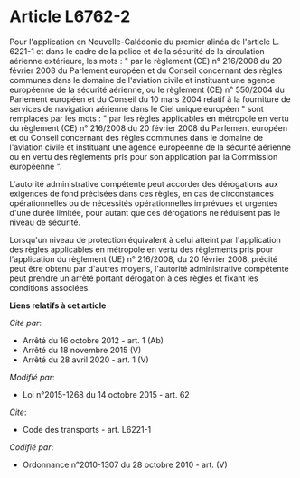 # Article L6762-2

Pour l'application en Nouvelle-Calédonie du premier alinéa de l'article L. 6221-1 et dans le cadre de la police et de la
sécurité de la circulation aérienne extérieure, les mots : " par le règlement (CE) n° 216/2008 du 20 février 2008 du
Parlement européen et du Conseil concernant des règles communes dans le domaine de l'aviation civile et instituant une agence
européenne de la sécurité aérienne, ou le règlement (CE) n° 550/2004 du Parlement européen et du Conseil du 10 mars 2004
relatif à la fourniture de services de navigation aérienne dans le Ciel unique européen " sont remplacés par les mots : " par
les règles applicables en métropole en vertu du règlement (CE) n° 216/2008 du 20 février 2008 du Parlement européen et du
Conseil concernant des règles communes dans le domaine de l'aviation civile et instituant une agence européenne de la
sécurité aérienne ou en vertu des règlements pris pour son application par la Commission européenne ".

L'autorité administrative compétente peut accorder des dérogations aux exigences de fond précisées dans ces règles, en cas de
circonstances opérationnelles ou de nécessités opérationnelles imprévues et urgentes d'une durée limitée, pour autant que ces
dérogations ne réduisent pas le niveau de sécurité.

Lorsqu'un niveau de protection équivalent à celui atteint par l'application des règles applicables en métropole en vertu des
règlements pris pour l'application du règlement (UE) n° 216/2008, du 20 février 2008, précité peut être obtenu par d'autres
moyens, l'autorité administrative compétente peut prendre un arrêté portant dérogation à ces règles et fixant les conditions
associées.

**Liens relatifs à cet article**

_Cité par_:

  - Arrêté du 16 octobre 2012 - art. 1 (Ab)
  - Arrêté du 18 novembre 2015 (V)
  - Arrêté du 28 avril 2020 - art. 1 (V)

_Modifié par_:

  - Loi n°2015-1268 du 14 octobre 2015 - art. 62

_Cite_:

  - Code des transports - art. L6221-1

_Codifié par_:

  - Ordonnance n°2010-1307 du 28 octobre 2010 - art. (V)
